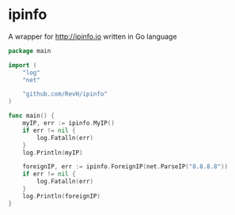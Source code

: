 # ipinfo
A wrapper for http://ipinfo.io written in Go language

```go
package main

import (
	"log"
	"net"

	"github.com/RevH/ipinfo"
)

func main() {
	myIP, err := ipinfo.MyIP()
	if err != nil {
		log.Fatalln(err)
	}
	log.Println(myIP)

	foreignIP, err := ipinfo.ForeignIP(net.ParseIP("8.8.8.8"))
	if err != nil {
		log.Fatalln(err)
	}
	log.Println(foreignIP)
}
```

